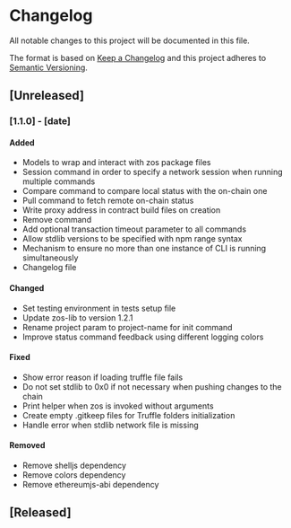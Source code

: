 # Changelog
All notable changes to this project will be documented in this file.

The format is based on [Keep a Changelog](http://keepachangelog.com/en/1.0.0/)
and this project adheres to [Semantic Versioning](http://semver.org/spec/v2.0.0.html).

## [Unreleased]

### [1.1.0] - [date]

#### Added
- Models to wrap and interact with zos package files 
- Session command in order to specify a network session when running multiple commands
- Compare command to compare local status with the on-chain one
- Pull command to fetch remote on-chain status
- Write proxy address in contract build files on creation
- Remove command
- Add optional transaction timeout parameter to all commands
- Allow stdlib versions to be specified with npm range syntax
- Mechanism to ensure no more than one instance of CLI is running simultaneously
- Changelog file

#### Changed
- Set testing environment in tests setup file
- Update zos-lib to version 1.2.1
- Rename project param to project-name for init command
- Improve status command feedback using different logging colors

#### Fixed
- Show error reason if loading truffle file fails
- Do not set stdlib to 0x0 if not necessary when pushing changes to the chain
- Print helper when zos is invoked without arguments
- Create empty .gitkeep files for Truffle folders initialization
- Handle error when stdlib network file is missing

#### Removed
- Remove shelljs dependency
- Remove colors dependency
- Remove ethereumjs-abi dependency

## [Released]
